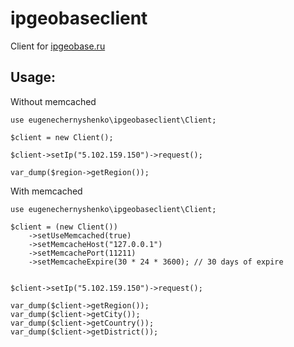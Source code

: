# ipgeobaseclient

Client for [ipgeobase.ru](http://ipgeobase.ru)

Usage:
------

Without memcached

```
use eugenechernyshenko\ipgeobaseclient\Client;

$client = new Client();

$client->setIp("5.102.159.150")->request();

var_dump($region->getRegion());
```

With memcached

```
use eugenechernyshenko\ipgeobaseclient\Client;

$client = (new Client())
    ->setUseMemcached(true)
    ->setMemcacheHost("127.0.0.1")
    ->setMemcachePort(11211)
    ->setMemcacheExpire(30 * 24 * 3600); // 30 days of expire


$client->setIp("5.102.159.150")->request();

var_dump($client->getRegion());
var_dump($client->getCity());
var_dump($client->getCountry());
var_dump($client->getDistrict());
```
